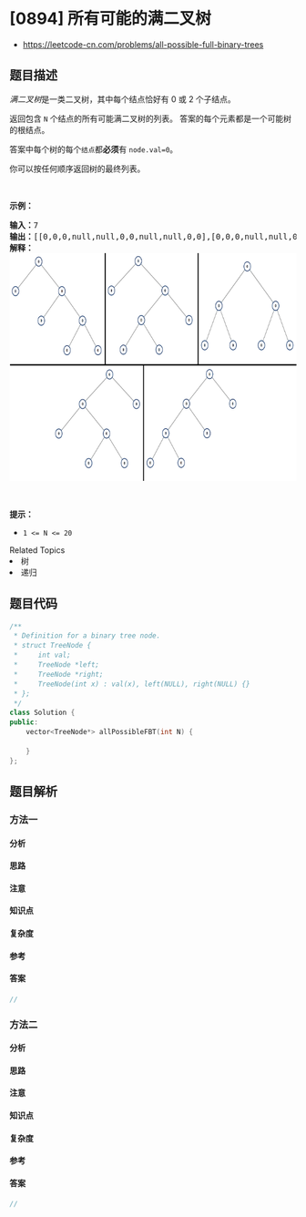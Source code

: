 

# [0894] 所有可能的满二叉树
* https://leetcode-cn.com/problems/all-possible-full-binary-trees


## 题目描述

<p><em>满二叉树</em>是一类二叉树，其中每个结点恰好有 0 或 2 个子结点。</p>

<p>返回包含 <code>N</code> 个结点的所有可能满二叉树的列表。 答案的每个元素都是一个可能树的根结点。</p>

<p>答案中每个树的每个<code>结点</code>都<strong>必须</strong>有 <code>node.val=0</code>。</p>

<p>你可以按任何顺序返回树的最终列表。</p>

<p>&nbsp;</p>

<p><strong>示例：</strong></p>

<pre><strong>输入：</strong>7
<strong>输出：</strong>[[0,0,0,null,null,0,0,null,null,0,0],[0,0,0,null,null,0,0,0,0],[0,0,0,0,0,0,0],[0,0,0,0,0,null,null,null,null,0,0],[0,0,0,0,0,null,null,0,0]]
<strong>解释：</strong>
<img alt="" src="https://raw.githubusercontent.com/algoboy101/LeetCodeCrowdsource/master/imgs/fivetrees.png" style="height: 400px; width: 700px;">
</pre>

<p>&nbsp;</p>

<p><strong>提示：</strong></p>

<ul>
	<li><code>1 &lt;= N &lt;= 20</code></li>
</ul>
<div><div>Related Topics</div><div><li>树</li><li>递归</li></div></div>


## 题目代码

```cpp
/**
 * Definition for a binary tree node.
 * struct TreeNode {
 *     int val;
 *     TreeNode *left;
 *     TreeNode *right;
 *     TreeNode(int x) : val(x), left(NULL), right(NULL) {}
 * };
 */
class Solution {
public:
    vector<TreeNode*> allPossibleFBT(int N) {

    }
};
```


## 题目解析


### 方法一

#### 分析

#### 思路

#### 注意

#### 知识点

#### 复杂度

#### 参考

#### 答案

```cpp
//
```


### 方法二

#### 分析

#### 思路

#### 注意

#### 知识点

#### 复杂度

#### 参考

#### 答案

```cpp
//
```


